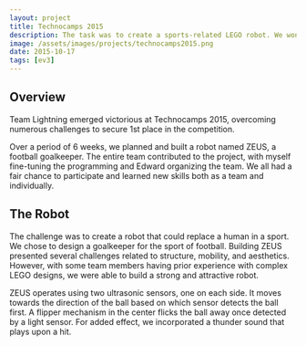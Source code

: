 ```yaml
---
layout: project
title: Technocamps 2015
description: The task was to create a sports-related LEGO robot. We won with our creation ZEUS which was a goal keeper.
image: /assets/images/projects/technocamps2015.png
date: 2015-10-17
tags: [ev3]
---
```

## Overview

Team Lightning emerged victorious at Technocamps 2015, overcoming numerous challenges to secure 1st place in the competition.

Over a period of 6 weeks, we planned and built a robot named ZEUS, a football goalkeeper. The entire team contributed to the project, with myself fine-tuning the programming and Edward organizing the team. We all had a fair chance to participate and learned new skills both as a team and individually.

## The Robot

The challenge was to create a robot that could replace a human in a sport. We chose to design a goalkeeper for the sport of football. Building ZEUS presented several challenges related to structure, mobility, and aesthetics. However, with some team members having prior experience with complex LEGO designs, we were able to build a strong and attractive robot.

ZEUS operates using two ultrasonic sensors, one on each side. It moves towards the direction of the ball based on which sensor detects the ball first. A flipper mechanism in the center flicks the ball away once detected by a light sensor. For added effect, we incorporated a thunder sound that plays upon a hit.
